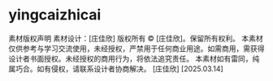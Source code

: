 # yingcaizhicai
素材版权声明
素材设计：[庄佳欣]
版权所有 © [庄佳欣]。保留所有权利。
本素材仅供参考与学习交流使用，未经授权，严禁用于任何商业用途。如需商用，需获得设计者书面授权。未经授权的商用行为，将依法追究责任。
本素材如有雷同，纯属巧合。如有侵权，请联系设计者协商解决。
[庄佳欣]
[2025.03.14]
